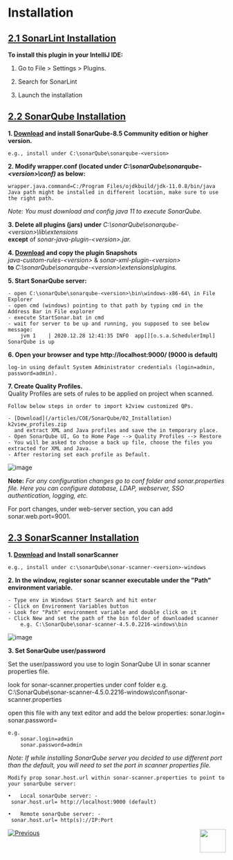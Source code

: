 # Installation



## <u>2.1 SonarLint Installation</u>

**To install this plugin in your IntelliJ IDE:**

1. Go to File > Settings > Plugins.

2. Search for SonarLint

3. Launch the installation

   

## <u>2.2	SonarQube Installation</u>

**1. [Download](https://www.sonarqube.org/downloads/) and install SonarQube-8.5 Community edition or higher version.**
	
 	e.g., install under C:\sonarQube\sonarqube-<version>

**2. Modify wrapper.conf  (located under *C:\sonarQube\sonarqube-\<version>\conf)* as below:**

	wrapper.java.command=C:/Program Files/ojdkbuild/jdk-11.0.8/bin/java
	Java path might be installed in different location, make sure to use the right path.

   *Note: You must download and config java 11 to execute SonarQube.*

   
**3. Delete all plugins (jars) under** *C:\sonarQube\sonarqube-\<version>\lib\extensions*   
	**except** of *sonar-java-plugin-\<version>.jar.*


**4. [Download](/articles/COE/SonarQube/02_Installation) and copy the plugin Snapshots**   
	*java-custom-rules-\<version>* & *sonar-xml-plugin-\<version>*  
	**to** 
	*C:\sonarQube\sonarqube-\<version>\extensions\plugins.*

**5. Start SonarQube server:** 
	
	- open C:\sonarQube\sonarqube-<version>\bin\windows-x86-64\ in File Explorer
	- open cmd (windows) pointing to that path by typing cmd in the Address Bar in File explorer
	- execute StartSonar.bat in cmd
	- wait for server to be up and running, you supposed to see below message:
		jvm 1    | 2020.12.28 12:41:35 INFO  app[][o.s.a.SchedulerImpl] SonarQube is up

**6. Open your browser and type http://localhost:9000/ (9000 is default)**  

	log-in using default System Administrator credentials (login=admin, password=admin).

**7. Create Quality Profiles.**  
   Quality Profiles are sets of rules to be applied on project when scanned. 
 	
	Follow below steps in order to import k2view customized QPs.  
   	
	- [Download](/articles/COE/SonarQube/02_Installation) k2view_profiles.zip 
	  and extract XML and Java profiles and save the in temporary place.
   	- Open SonarQube UI, Go to Home Page --> Quality Profiles --> Restore
	- You will be asked to choose a back up file, choose the files you extracted for XML and Java.  
   	- After restoring set each profile as Default.
	
![image](/articles/COE/SonarQube/images/13_default.png)
 
**Note:**
	*For any configuration changes go to conf folder and sonar.properties file.
	Here you can configure database, LDAP, webserver, SSO authentication, logging, etc.*
	
For port changes, under web-server section, you can add sonar.web.port=9001.



## <u>2.3	 SonarScanner Installation</u>

**1. [Download](https://docs.sonarqube.org/latest/analysis/scan/sonarscanner/) and Install sonarScanner** 

  	e.g., install under c:\sonarQube\sonar-scanner-<version>-windows
   
**2. In the window, register sonar scanner executable under the "Path" environment variable.**

	- Type env in Windows Start Search and hit enter
	- Click on Environment Variables button
	- Look for "Path" environment variable and double click on it
	- Click New and set the path of the bin folder of downloaded scanner
		e.g. C:\SonarQube\sonar-scanner-4.5.0.2216-windows\bin
  ![image](/articles/COE/SonarQube/images/02_installation.png)

**3. Set SonarQube user/password**

   Set the user/password you use to login SonarQube UI in sonar scanner properties file.
   
   look for sonar-scanner.properties under conf folder
   	e.g. C:\SonarQube\sonar-scanner-4.5.0.2216-windows\conf\sonar-scanner.properties

   open this file with any text editor and add the below properties:
   sonar.login=<your username>
   sonar.password=<you password>
	
	e.g.    
		sonar.login=admin
   		sonar.password=admin
		
  *Note: If while installing SonarQube server you decided to use different port than the default, you will need
   to set the port in scanner properties file.*
   
	Modify prop sonar.host.url within sonar-scanner.properties to point to your sonarQube server:  

   	•	Local sonarQube server: -  
   	 sonar.host.url= http://localhost:9000 (default)  

   	•	Remote sonarQube server: -  
  	 sonar.host.url= http(s)://IP:Port



[![Previous](/articles/COE/SonarQube/images/Previous.png)](articles/COE/SonarQube/01_Overview/README.md)[<img align="right" width="60" height="54" src="/articles/COE/SonarQube/images/Next.png">](/articles/COE/SonarQube/03_Operation/README.md)
